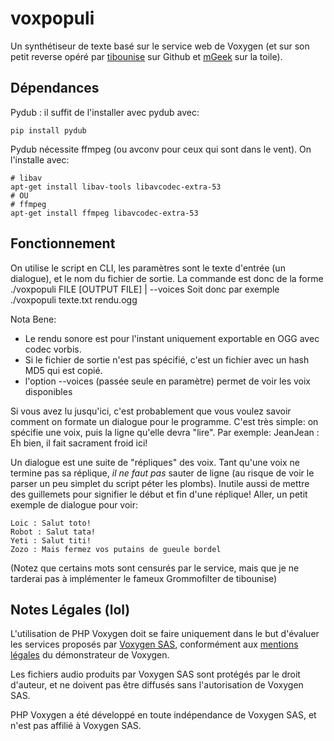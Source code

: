 voxpopuli
=========

Un synthétiseur de texte basé sur le service web de Voxygen (et sur son petit reverse opéré par [tibounise](https://github.com/tibounise/PHP-Voxygen) sur Github et [mGeek](http://mgeek.fr/) sur la toile).

## Dépendances

Pydub : il suffit de l'installer avec pydub avec:

    pip install pydub

Pydub nécessite ffmpeg (ou avconv pour ceux qui sont dans le vent). On l'installe avec:

    # libav
    apt-get install libav-tools libavcodec-extra-53
    # OU
    # ffmpeg
    apt-get install ffmpeg libavcodec-extra-53

## Fonctionnement

On utilise le script en CLI, les paramètres sont le texte d'entrée (un dialogue), et le nom du fichier de sortie.
La commande est donc de la forme
    ./voxpopuli FILE [OUTPUT FILE] | --voices
Soit donc par exemple
    ./voxpopuli texte.txt rendu.ogg

Nota Bene:
 * Le rendu sonore est pour l'instant uniquement exportable en OGG avec codec vorbis.
 * Si le fichier de sortie n'est pas spécifié, c'est un fichier avec un hash MD5 qui est copié.
 * l'option --voices (passée seule en paramètre) permet de voir les voix disponibles

Si vous avez lu jusqu'ici, c'est probablement que vous voulez savoir comment on formate un dialogue pour le programme. C'est très simple: on spécifie une voix, puis la ligne qu'elle devra "lire". Par exemple:
    JeanJean : Eh bien, il fait sacrament froid ici!

Un dialogue est une suite de "répliques" des voix. Tant qu'une voix ne termine pas sa réplique, *il ne faut pas* sauter de ligne (au risque de voir le parser un peu simplet du script péter les plombs). Inutile aussi de mettre des guillemets pour signifier le début et fin d'une réplique!
Aller, un petit exemple de dialogue pour voir:

    Loic : Salut toto!
    Robot : Salut tata!
    Yeti : Salut titi!
    Zozo : Mais fermez vos putains de gueule bordel

(Notez que certains mots sont censurés par le service, mais que je ne tarderai pas à implémenter le fameux Grommofilter de tibounise)

## Notes Légales (lol)
L'utilisation de PHP Voxygen doit se faire uniquement dans le but d'évaluer les services proposés par [Voxygen SAS](http://voxygen.fr), conformément aux [mentions légales](http://voxygen.fr/fr/content/mentions-legales) du démonstrateur de Voxygen.

Les fichiers audio produits par Voxygen SAS sont protégés par le droit d'auteur, et ne doivent pas être diffusés sans l'autorisation de Voxygen SAS.

PHP Voxygen a été développé en toute indépendance de Voxygen SAS, et n'est pas affilié à Voxygen SAS.

